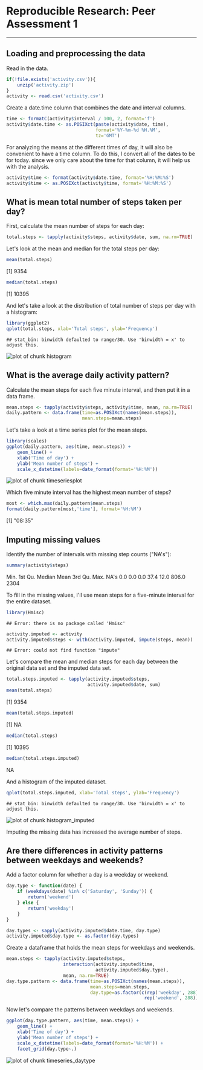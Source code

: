 # Reproducible Research: Peer Assessment 1

---



## Loading and preprocessing the data

Read in the data.

```r
if(!file.exists('activity.csv')){
    unzip('activity.zip')
}
activity <- read.csv('activity.csv')
```

Create a date.time column that combines the date and interval columns.

```r
time <- formatC(activity$interval / 100, 2, format='f')
activity$date.time <- as.POSIXct(paste(activity$date, time),
                                 format='%Y-%m-%d %H.%M',
                                 tz='GMT')
```

For analyzing the means at the different times of day, it will also be convenient to have a time column. To do this, I convert all of the dates to be for today. since we only care about the time for that column, it will help us with the analysis.

```r
activity$time <- format(activity$date.time, format='%H:%M:%S')
activity$time <- as.POSIXct(activity$time, format='%H:%M:%S')
```

## What is mean total number of steps taken per day?

First, calculate the mean number of steps for each day:

```r
total.steps <- tapply(activity$steps, activity$date, sum, na.rm=TRUE)
```

Let's look at the mean and median for the total steps per day:

```r
mean(total.steps)
```

[1] 9354

```r
median(total.steps)
```

[1] 10395

And let's take a look at the distribution of total number of steps per day with a histogram:

```r
library(ggplot2)
qplot(total.steps, xlab='Total steps', ylab='Frequency')
```

```
## stat_bin: binwidth defaulted to range/30. Use 'binwidth = x' to adjust this.
```

![plot of chunk histogram](figure/histogram.png) 


## What is the average daily activity pattern?

Calculate the mean steps for each five minute interval, and then put it in a data frame.

```r
mean.steps <- tapply(activity$steps, activity$time, mean, na.rm=TRUE)
daily.pattern <- data.frame(time=as.POSIXct(names(mean.steps)),
                            mean.steps=mean.steps)
```

Let's take a look at a time series plot for the mean steps.

```r
library(scales)
ggplot(daily.pattern, aes(time, mean.steps)) + 
    geom_line() +
    xlab('Time of day') +
    ylab('Mean number of steps') +
    scale_x_datetime(labels=date_format(format='%H:%M'))
```

![plot of chunk timeseriesplot](figure/timeseriesplot.png) 

Which five minute interval has the highest mean number of steps?

```r
most <- which.max(daily.pattern$mean.steps)
format(daily.pattern[most,'time'], format='%H:%M')
```

[1] "08:35"


## Imputing missing values
Identify the number of intervals with missing step counts ("NA's"):

```r
summary(activity$steps)
```

   Min. 1st Qu.  Median    Mean 3rd Qu.    Max.    NA's 
    0.0     0.0     0.0    37.4    12.0   806.0    2304 

To fill in the missing values, I'll use mean steps for a five-minute interval for the entire dataset.

```r
library(Hmisc)
```

```
## Error: there is no package called 'Hmisc'
```

```r
activity.imputed <- activity
activity.imputed$steps <- with(activity.imputed, impute(steps, mean))
```

```
## Error: could not find function "impute"
```

Let's compare the mean and median steps for each day between the original data set and the imputed data set.

```r
total.steps.imputed <- tapply(activity.imputed$steps, 
                              activity.imputed$date, sum)
mean(total.steps)
```

[1] 9354

```r
mean(total.steps.imputed)
```

[1] NA

```r
median(total.steps)
```

[1] 10395

```r
median(total.steps.imputed)
```

<NA> 
  NA 

And a histogram of the imputed dataset.

```r
qplot(total.steps.imputed, xlab='Total steps', ylab='Frequency')
```

```
## stat_bin: binwidth defaulted to range/30. Use 'binwidth = x' to adjust this.
```

![plot of chunk histogram_imputed](figure/histogram_imputed.png) 

Imputing the missing data has increased the average number of steps. 

## Are there differences in activity patterns between weekdays and weekends?

Add a factor column for whether a day is a weekday or weekend.

```r
day.type <- function(date) {
    if (weekdays(date) %in% c('Saturday', 'Sunday')) {
        return('weekend')
    } else {
        return('weekday')
    }
}

day.types <- sapply(activity.imputed$date.time, day.type)
activity.imputed$day.type <- as.factor(day.types)
```

Create a dataframe that holds the mean steps for weekdays and weekends.

```r
mean.steps <- tapply(activity.imputed$steps, 
                     interaction(activity.imputed$time,
                                 activity.imputed$day.type),
                     mean, na.rm=TRUE)
day.type.pattern <- data.frame(time=as.POSIXct(names(mean.steps)),
                               mean.steps=mean.steps,
                               day.type=as.factor(c(rep('weekday', 288),
                                                   rep('weekend', 288))))
```

Now let's compare the patterns between weekdays and weekends.

```r
ggplot(day.type.pattern, aes(time, mean.steps)) + 
    geom_line() +
    xlab('Time of day') +
    ylab('Mean number of steps') +
    scale_x_datetime(labels=date_format(format='%H:%M')) +
    facet_grid(day.type~.)
```

![plot of chunk timeseries_daytype](figure/timeseries_daytype.png) 
